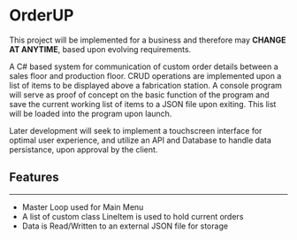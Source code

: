 # **OrderUP**

This project will be implemented for a business and therefore may **CHANGE AT ANYTIME**, based upon evolving requirements.

A C# based system for communication of custom order details between a sales floor and production floor. CRUD operations are implemented upon a list of items to be displayed above a fabrication station. A console program will serve as proof of concept on the basic function of the program and save the current working list of items to a JSON file upon exiting. This list will be loaded into the program upon launch. 

Later development will seek to implement a touchscreen interface for optimal user experience, and utilize an API and Database to handle data persistance, upon approval by the client.

## Features 
---
- Master Loop used for Main Menu
- A list of custom class LineItem is used to hold current orders
- Data is Read/Written to an external JSON file for storage